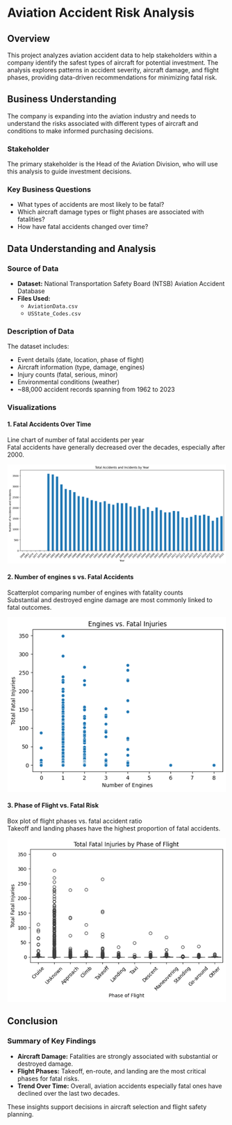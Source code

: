 # Aviation Accident Risk Analysis

## Overview

This project analyzes aviation accident data to help stakeholders within a company identify the safest types of aircraft for potential investment. The analysis explores patterns in accident severity, aircraft damage, and flight phases, providing data-driven recommendations for minimizing fatal risk.



##  Business Understanding

The company is expanding into the aviation industry and needs to understand the risks associated with different types of aircraft and conditions to make informed purchasing decisions.

###  Stakeholder

The primary stakeholder is the Head of the Aviation Division, who will use this analysis to guide investment decisions.

###  Key Business Questions

- What types of accidents are most likely to be fatal?
- Which aircraft damage types or flight phases are associated with fatalities?
- How have fatal accidents changed over time?


##  Data Understanding and Analysis

###  Source of Data

- **Dataset:** National Transportation Safety Board (NTSB) Aviation Accident Database  
- **Files Used:**
  - `AviationData.csv`
  - `USState_Codes.csv`

### Description of Data

The dataset includes:
- Event details (date, location, phase of flight)
- Aircraft information (type, damage, engines)
- Injury counts (fatal, serious, minor)
- Environmental conditions (weather)
- ~88,000 accident records spanning from 1962 to 2023


###  Visualizations

#### 1.  Fatal Accidents Over Time
Line chart of number of fatal accidents per year  
Fatal accidents have generally decreased over the decades, especially after 2000.

![Fatal Accidents Over Time](./vizualization%20images/fatalities%20per%20year.png)

#### 2.  Number of engines s vs. Fatal Accidents
Scatterplot comparing number of engines with fatality counts  
Substantial and destroyed engine damage are most commonly linked to fatal outcomes.

![Number of engines vs Fatal Accidents](./vizualization%20images/engines%20vs%20fatal%20damages.png)

#### 3.  Phase of Flight vs. Fatal Risk
Box plot of flight phases vs. fatal accident ratio  
Takeoff and landing phases have the highest proportion of fatal accidents.

![Phase of Flight vs Fatal Risk](./vizualization%20images/phase%20of%20flight%20vs%20fatal%20injuries.png)


##  Conclusion

### Summary of Key Findings

- **Aircraft Damage:** Fatalities are strongly associated with substantial or destroyed damage.
- **Flight Phases:** Takeoff, en-route, and landing are the most critical phases for fatal risks.
- **Trend Over Time:** Overall, aviation accidents especially fatal ones have declined over the last two decades.

These insights support  decisions in aircraft selection and flight safety planning.













  
